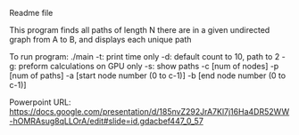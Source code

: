 Readme file

This program finds all paths of length N there are in a given undirected graph from A to B, and displays each unique path

To run program:
./main
	-t: print time only
	-d: default count to 10, path to 2
	-g: preform calculations on GPU only
	-s: show paths
	-c [num of nodes]
	-p [num of paths]
	-a [start node number (0 to c-1)]
	-b [end node number (0 to c-1)]

Powerpoint URL: https://docs.google.com/presentation/d/185nvZ292JrA7Kl7j16Ha4DR52WW-hOMRAsug8qLLOrA/edit#slide=id.gdacbef447_0_57
